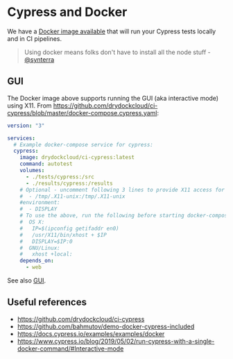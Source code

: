 # Cypress and Docker

We have a [Docker image available](https://github.com/drydockcloud/ci-cypress) that will run your Cypress tests locally and in CI pipelines.

> Using docker means folks don't have to install all the node stuff - [@synterra](https://github.com/synterra)

## GUI

The Docker image above supports running the GUI (aka interactive mode) using X11. From https://github.com/drydockcloud/ci-cypress/blob/master/docker-compose.cypress.yaml:

```yaml
version: "3"

services:
  # Example docker-compose service for cypress:
  cypress:
    image: drydockcloud/ci-cypress:latest
    command: autotest
    volumes:
      - ./tests/cypress:/src
      - ./results/cypress:/results
    # Optional - uncomment following 3 lines to provide X11 access for interative use:
    #  - /tmp/.X11-unix:/tmp/.X11-unix
    #environment:
    #  - DISPLAY
    # To use the above, run the following before starting docker-compose:
    #  OS X:
    #   IP=$(ipconfig getifaddr en0)
    #   /usr/X11/bin/xhost + $IP
    #   DISPLAY=$IP:0
    #  GNU/Linux:
    #   xhost +local:
    depends_on:
      - web
```

See also [GUI](GUI.md).

## Useful references

* https://github.com/drydockcloud/ci-cypress
* https://github.com/bahmutov/demo-docker-cypress-included
* https://docs.cypress.io/examples/examples/docker
* https://www.cypress.io/blog/2019/05/02/run-cypress-with-a-single-docker-command/#Interactive-mode

